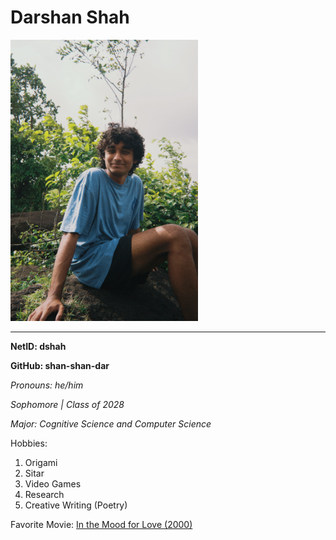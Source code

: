 # Darshan Shah
<img src="image.jpg" alt="Alt Text" width="300">

---

**NetID: dshah**

**GitHub: shan-shan-dar**

*Pronouns: he/him*

*Sophomore | Class of 2028*

*Major: Cognitive Science and Computer Science*

Hobbies:
1. Origami
2. Sitar
3. Video Games
4. Research
5. Creative Writing (Poetry)

Favorite Movie: [In the Mood for Love (2000) ](https://letterboxd.com/film/in-the-mood-for-love/)
